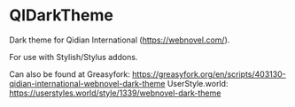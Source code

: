 # QIDarkTheme
Dark theme for Qidian International (https://webnovel.com/).

For use with Stylish/Stylus addons.

Can also be found at 
  Greasyfork: https://greasyfork.org/en/scripts/403130-qidian-international-webnovel-dark-theme
  UserStyle.world: https://userstyles.world/style/1339/webnovel-dark-theme
